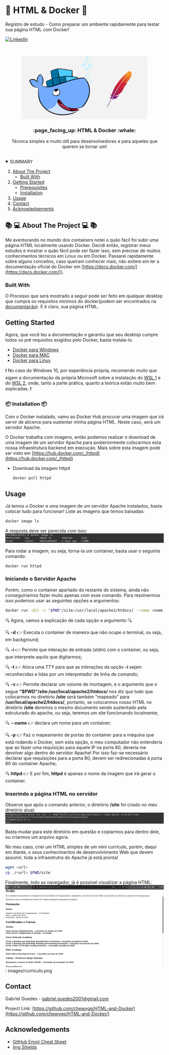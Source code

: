 # :page_facing_up: HTML & Docker  :whale:
Registro de estudo - Como preparar um ambiente rapidamente para testar sua página HTML com Docker!
 
[![LinkedIn][linkedin-shield]][linkedin-url]

<!-- PROJECT LOGO -->
<br />
<p align="center">
  <a href="https://github.com/chewygg/HTML-and-Docker">
   <img src="images/apache-docker.png" alt="Logo" width="400" height="200">
  </a>
  <h3 align="center">  :page_facing_up: HTML & Docker  :whale: </h3>

  <p align="center">
    Técnica simples e muito útil para desenvolvedores e para aqueles que querem se tornar um!
    <br />
    <br />
  </p>
</p>



<!-- TABLE OF CONTENTS -->
<details open="open">
  <summary>SUMMARY</summary>
  <ol>
    <li>
      <a href="#about-the-project">About The Project </a>
      <ul>
        <li><a href="#built-with">Built With</a></li>
      </ul>
    </li>
    <li>
      <a href="#getting-started">Getting Started</a>
      <ul>
        <li><a href="#prerequisites">Prerequisites</a></li>
        <li><a href="#installation">Installation</a></li>
      </ul>
    </li>
    <li><a href="#usage">Usage</a></li>
    <li><a href="#contact">Contact</a></li>
    <li><a href="#acknowledgements">Acknowledgements</a></li>
  </ol>
</details>



<!-- ABOUT THE PROJECT -->
##   :books: :computer:  About The Project  :computer: :books:

Me aventurando no mundo dos containers notei o quão fácil foi subir uma página HTML localmente usando Docker.
Decidi então, registrar meus estudos e mostrar o quão fácil pode ser fazer isso, sem precisar de muitos conhecimentos técnicos em Linux ou em Docker.
Passarei rapidamente sobre alguns conceitos, caso queiram conhecer mais, não exitem em ler a documentação oficial do Docker em  [https://docs.docker.com/](https://docs.docker.com/)).

### Built With

O Processo que será mostrado a seguir pode ser feito em qualquer desktop que cumpra os requisitos mínimos do docker(podem ser encontrados na [documentação](https://docs.docker.com/get-docker/)).
E é claro, sua página HTML.

<!-- GETTING STARTED -->
## Getting Started

Agora, que você leu a documentação e garantiu que seu desktop cumpre todos os pré requisitos exigidos pelo Docker, basta instala-lo.

* [Docker para Windows](https://docs.docker.com/docker-for-windows/install/)
* [Docker para MAC](https://docs.docker.com/docker-for-mac/install/)
* [Docker para Linux](https://docs.docker.com/engine/install/)

 :exclamation: No caso do Windows 10, por experiência própria, recomendo muito que sigam a documentação da própria Microsoft sobre a instalação do [WSL 1](https://docs.microsoft.com/pt-br/windows/wsl/install-win10) e do [WSL 2](https://docs.microsoft.com/pt-br/windows/wsl/install-win10#step-2---update-to-wsl-2), onde, tanto a parte prática, quanto a teórica estão muito bem explicadas.  :exclamation:

### :package: Installation  :package:

Com o Docker instalado, vamo ao Docker Hub procurar uma imagem que irá servir de alicerce para sustentar minha página HTML.
Neste caso, será um servidor Apache.

O Docker trabalha com imagens, então podemos realizar o download de uma imagem de um servidor Apache para posteriormente colocarmos esta nossa infraestrutura backend em execução.
Mais sobre esta imagem pode ser visto em [https://hub.docker.com/_/httpd](https://hub.docker.com/_/httpd)

* Download da imagem httpd 
  ```sh
  docker pull httpd
  ```

<!-- USAGE EXAMPLES -->
## Usage

Já temos o Docker e uma imagem de um servidor Apache instalados, basta colocar tudo para funcionar!
Liste as imagens que temos baixadas:
```sh
docker image ls
 ```
A resposta deve ser parecida com isso:
![Listar Imagens][output-imagels]
 
Para rodar a imagem, ou seja, torna-la um container, basta usar o seguinte comando:

```sh
docker run httpd
```

### Iniciando o Servidor Apache
Porém, como o container apartado do restante do sistema, ainda não conseguiríamos fazer muito apenas com esse comando. Para resolvermos isso podemos usar as seguintes opções e argumentos:

```sh
docker run -dit -v "$PWD"/site:/usr/local/apache2/htdocs/ --name <nome qualquer> -p 80:80 httpd
```
:mag: Agora, vamos a explicação de cada opção e argumento :mag:

:mag: **-d** :point_right: Executa o container de maneira que não ocupe o terminal, ou seja, em background;

:mag: **-i** :point_right: Permite que interação de entrada (stdin) com o container, ou seja, que interprete aquilo que digitarmos;

:mag: **-t** :point_right: Aloca uma TTY para que as interações da opção **-i** sejam reconhecidas e lidas por um interpretador de linha de comando;

:mag: **-v** :point_right: Permite declarar um volume de montagem, e o argumento que o segue **"$PWD"/site:/usr/local/apache2/htdocs/** nos diz que tudo que colocarmos no diretório **/site** será também "mapeado" para **/usr/local/apache2/htdocs/**, portanto, se colocarmos nosso HTML no diretório **/site** deremos o mesmo documento sendo sustentado pela estruturado do apache, ou seja, teremos um site funcionando localmente;

:mag: **--name** :point_right: declara um nome para um container;  

:mag: **-p** :point_right:  Faz o mapeamento de portas do container para a máquina que está rodando o Docker, sem esta opção, o meu computador não entenderia que ao fazer uma requisição para aquele IP na porta 80, deveria me devolver algo dentro do servidor Apache! Por isso faz-se necessário declarar que requisições para a porta 80, devem ser redirecionadas à porta 80 do container Apache;

:mag: **httpd** :point_right: E por fim, **httpd** é apenas o nome da imagem que irá gerar o container.

### Inserindo a página HTML no servidor

Observe que após o comando anterior, o diretório **/site** foi criado no meu diretório atual:
![Listar diretorio site][dir-site]

Basta mudar para este diretório em questão e copiarmos para dentro dele, ou criarmos um arquivo agora.

No meu caso, criei um HTML simples de um mini currículo, porém, daqui em diante, o seus conhecimentos de desenvolvimento Web que devem assumir, toda a infraestrutra do Apache já está pronta!

```sh
wget <url> 
cp ./<url> $PWD/site
```

Finalmente, indo ao navegador, já é possível visualizar a página HTML:
![curriculo]: images/curriculo.png

<!-- CONTACT -->
## Contact

Gabriel Guedes - [gabriel.guedes2001@gmail.com](gabriel.guedes2001@gmail.com)

Project Link: [https://github.com/chewygg/HTML-and-Docker](https://github.com/chewygg/HTML-and-Docker/)



<!-- ACKNOWLEDGEMENTS -->
## Acknowledgements
* [GitHub Emoji Cheat Sheet](https://www.webpagefx.com/tools/emoji-cheat-sheet)
* [Img Shields](https://shields.io)


<!-- MARKDOWN LINKS & IMAGES -->

[linkedin-shield]: https://img.shields.io/badge/-LinkedIn-black.svg?style=for-the-badge&logo=linkedin&colorB=555
[linkedin-url]: https://www.linkedin.com/in/gguedescruz/
[output-imagels]: images/output-imagels.png
[dir-site]: images/dir-site.png
[curriculo]: images/curriculo.png
